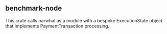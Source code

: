 ## benchmark-node

This crate calls narwhal as a module with a bespoke ExecutionState object that implements PaymentTransaction processing.